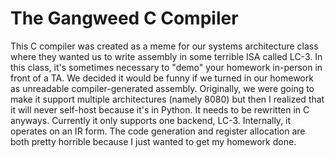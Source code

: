 # The Gangweed C Compiler

This C compiler was created as a meme for our systems architecture class where they wanted us to write assembly in some terrible ISA called LC-3.
In this class, it's sometimes necessary to "demo" your homework in-person in front of a TA. We decided it would be funny if we turned in our homework
as unreadable compiler-generated assembly.
Originally, we were going to make it support multiple architectures (namely 8080) but then I realized that it will never self-host because it's in Python.
It needs to be rewritten in C anyways. Currently it only supports one backend, LC-3. Internally, it operates on an IR form. The code generation and register
allocation are both pretty horrible because I just wanted to get my homework done.

